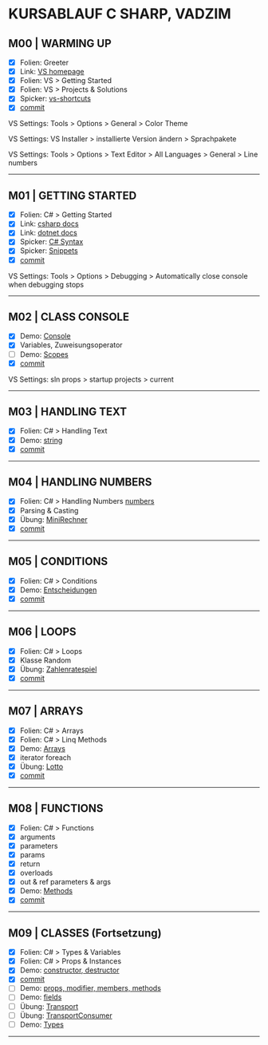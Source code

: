 # KURSABLAUF C SHARP, VADZIM

## M00 | WARMING UP

- [x] Folien: Greeter
- [x] Link: [VS homepage](https://visualstudio.microsoft.com/de/)
- [x] Folien: VS > Getting Started
- [x] Folien: VS > Projects & Solutions
- [x] Spicker: [vs-shortcuts](/spicker/shortcuts-vs.md)
- [x] [commit](https://github.com/ppedvAG/2020-11-09-csharp-n-dotnet-einsteiger-VC/commit/f5aa69f7e5a5519cf556db152b4d5d1e541bb765)
<!-- - [ ] Folien: Git > Getting Started -->

VS Settings: Tools > Options > General > Color Theme

VS Settings: VS Installer > installierte Version ändern > Sprachpakete

VS Settings: Tools > Options > Text Editor > All Languages > General > Line numbers

---

## M01 | GETTING STARTED

- [x] Folien: C# > Getting Started
- [x] Link: [csharp docs](https://docs.microsoft.com/de-de/dotnet/csharp/)
- [x] Link: [dotnet docs](https://docs.microsoft.com/de-de/dotnet/api/?view=netframework-4.8)
- [x] Spicker: [C# Syntax](/spicker/CSHARP-CHEATSHEET.md)
- [x] Spicker: [Snippets](/spicker/VS-CS-SNIPPETS.md)
- [x] [commit](https://github.com/ppedvAG/2020-11-09-csharp-n-dotnet-einsteiger-VC/commit/a931728cc62c613ef51f4660ed67949e3930142c)

VS Settings: Tools > Options > Debugging > Automatically close console when debugging stops

---

## M02 | CLASS CONSOLE

- [x] Demo: [Console](vadzims-solution/M01-Demo-Console/DConsole.cs)
- [x] Variables, Zuweisungsoperator
- [ ] Demo: [Scopes](vadzims-solution/M02-Demo-Scopes/DScopes.cs)
- [x] [commit](https://github.com/ppedvAG/2020-11-09-csharp-n-dotnet-einsteiger-VC/commit/13ba07aec15dacef658ceb742c7bc0fb67a6cb2b)

VS Settings: sln props > startup projects > current

---

## M03 | HANDLING TEXT

- [x] Folien: C# > Handling Text
- [x] Demo: [string](vadzims-solution/M03-Demo-Text/DText.cs)
- [x] [commit](https://github.com/ppedvAG/2020-11-09-csharp-n-dotnet-einsteiger-VC/commit/d297f51fd5e576a0d8ec7b51b96393ef80e5e4bb)
<!-- 
- [ ] Demo: [char](vadzims-solution/Demo-char/Dchar.cs) -->

---

## M04 | HANDLING NUMBERS

- [x] Folien: C# > Handling Numbers [numbers](vadzims-solution/M04-Demo-Numbers/DNumbers.cs)
- [x] Parsing & Casting
- [x] Übung: [MiniRechner](vadzims-solution/M04-UE-Mini-Rechner/URechner.cs)
- [x] [commit](https://github.com/ppedvAG/2020-11-09-csharp-n-dotnet-einsteiger-VC/commit/89afe0d4ff4a2faaebb4d8075b946439f9f5552b)
<!-- - [ ] Demo: [int](vadzims-solution/Demo-int/Dint.cs)
- [ ] Demo: [double](vadzims-solution/Demo-double/Ddouble.cs)
-->

---

## M05 | CONDITIONS

- [x] Folien: C# > Conditions
- [x] Demo: [Entscheidungen](vadzims-solution/M05-Demo-Conditions/DConditions.cs)
- [x] [commit](https://github.com/ppedvAG/2020-11-09-csharp-n-dotnet-einsteiger-VC/commit/382e936ff0cd5800d0167bce986ddf12321c649b)

<!-- - [ ] enum 
- [ ] Übung: [enum & switch](vadzims-solution/Ü-M04-Switch-N-Enum/ÜSwitch.cs)
- [ ] Demo: [bool](CS-GK-DUS-V/M02-Demo-bool/Dbool.cs)
- [ ] [enum](CS-GK-DUS-V/M02-Demo-enum/Denum.cs)
-->

---

## M06 | LOOPS

- [x] Folien: C# > Loops
- [x] Klasse Random
- [x] Übung: [Zahlenratespiel](vadzims-solution/M06-UE-Zahlenratespiel/UZahlenratespiel.cs)
- [x] [commit](https://github.com/ppedvAG/2020-11-09-csharp-n-dotnet-einsteiger-VC/commit/4ce5278eca511298de55a421b6acd348c9ed6d36)
<!--
- [ ] Übung: [for-loop](vadzims-solution/Ü-M05-For-Loop/ÜFor.cs)
-->

---

## M07 | ARRAYS

- [x] Folien: C# > Arrays
- [x] Folien: C# > Linq Methods
- [x] Demo: [Arrays](vadzims-solution/M07-Demo-Arrays/DArrays.cs)
- [x] iterator foreach
- [x] Übung: [Lotto](vadzims-solution/M07-UE-Lotto/ULotto.cs)
- [x] [commit](https://github.com/ppedvAG/2020-11-09-csharp-n-dotnet-einsteiger-VC/commit/af1ae7df7ae72c9514a322d8f9e21fed167ca0b9)

---

## M08 | FUNCTIONS

- [x] Folien: C# > Functions
- [x] arguments
- [x] parameters
- [x] params
- [x] return
- [x] overloads
- [x] out & ref parameters & args
- [x] Demo: [Methods](vadzims-solution/M08-Demo-Methods/DMethods.cs)
- [x] [commit]()

---

## M09 | CLASSES (Fortsetzung)

- [x] Folien: C# > Types & Variables
- [x] Folien: C# > Props & Instances
- [x] Demo: [constructor, destructor](vadzims-solution/D-M08-Classes/PersonMitCtor.cs)
- [x] [commit]()
- [ ] Demo: [props, modifier, members, methods](vadzims-solution/D-M08-Classes/PersonOhneCtor.cs)
- [ ] Demo: [fields](vadzims-solution/D-M08-Classes/PersonMitFeldOhneProp.cs)
- [ ] Übung: [Transport](vadzims-solution/Ü-M08-Fuhrpark/Transportmittel.cs)
- [ ] Übung: [TransportConsumer](vadzims-solution/Ü-M08-Fuhrpark/ÜFuhrpark.cs)
- [ ] Demo: [Types](vadzims-solution/D-M08-Classes/Types.cs)

---

<!--

## M10 | FILE ACCESS & SERIALIZING​

- [ ] Folien: C# > File Access & Serializing
- [ ] Demo: [StreamReader & StreamWriter](vadzims-solution/D-M09-FileAccess/DFileAccess.cs)
- [ ] SaveFileDialog & OpenFileDialog
- [ ] Demo: [JSON, serialize](vadzims-solution/D-M09-FileAccess/DFileAccess.cs)

---

## M11 | HTTPCLIENT

- [ ] Demo: [HttpClient & deserialize](vadzims-solution/D-M10-HttpClient/DHttpClient.cs)
 
---

## M12 | INHERITENCE

- [ ] Folien: C# > Inheritence
- [ ] Demo: [virtual](vadzims-solution/D-M11-Inheritence/Superklasse.cs) & override methods
- [ ] Demo: [override](vadzims-solution/D-M11-Inheritence/Subklasse.cs)
- [ ] abstract methods
- [ ] Polymorphysm
- [ ] [commit]()

- [ ] Übung: [Flugzeug](vadzims-solution/Ü-M11-Inheritence/Flugzeug.cs)
- [ ] Übung: [PKW](vadzims-solution/Ü-M11-Inheritence/PKW.cs)
- [ ] Übung: [Schiff](vadzims-solution/Ü-M11-Inheritence/Schiff.cs)
- [ ] Übung: [static methods](vadzims-solution/Ü-M11-Inheritence/Schiff.cs#static)
- [ ] [commit]()

---

## M13 | Exception-Handling​

- [ ] Folien: C# > Exceptions Handling
- [ ] Link: [standard exception](https://docs.microsoft.com/de-de/dotnet/standard/design-guidelines/using-standard-exception-types)
- [ ] Exception & throw
- [ ] try catch finally
- [ ] Exception types
- [ ] Custom Exceptions
- [ ] Demo: [Exception](vadzims-solution/D-M12-Exceptions/DExceptions.cs)
- [ ] Demo: [customized exception](vadzims-solution/D-M12-Exceptions/TooShortException.cs)
- [ ] [commit]()

---

## M14 | INTERFACES

- [ ] Folien: C# > Interfaces
- [ ] Übung: [IKannAndereTransportieren](vadzims-solution/Ü-M13-Interfaces/IKannAndereTransportieren.cs)
- [ ] Übung: [Flugzeug: I](vadzims-solution/Ü-M13-Interfaces/Flugzeug.cs)
- [ ] [commit]()

<!-- Polymorphism in extra Modul, weil es sonst zu viel auf einmal ist.
Nicht zusammen mit Klassen, nicht zusammen mit Interfaces. Sondern danach 

---

## M15 | GENERIC DATA STRUCTURES

- [ ] Folien: C# > Generic Data Structures
- [ ] Demo: [List`<T>`](vadzims-solution/D-M14-GenericStructures/Program.cs)
- [ ] [Stack`<T>`](/M8GenericDataStructures/MyStack.cs)
- [ ] [Queue`<T>`](/M8GenericDataStructures/MyQueue.cs)
- [ ] [KeyValuePair`<T1, T2>`](/M8GenericDataStructures/MyKeyValuePair.cs)
- [ ] [Dictionary`<T1, T2>`](/M8GenericDataStructures/MyDictionary.cs)
- [ ] [Ü Passagierliste](/M5Fuhrpark/FuhrparkApp.cs)
- [ ] [commit]()

---

## M16 | WINDOWS FORMS

- [ ] partial classes
- [ ] widgets / components
- [ ] component props
- [ ] Demo: [TicTacToe](vadzims-solution/D-M15-WinFormsFramework/Form1.cs)
- [ ] Übung: Das Spiel weiterentwickeln (neu start, gewinne zählen, abbrechen)
- [ ] [commit]()

---

## M17 | DELEGATES & EVENTS

- [ ] Folien: C# > Delegates
- [ ] custom delegates
- [ ] built-in delegates
- [ ] event handler
- [ ] Demo: [Delegates](vadzims-solution/D-M16-Delegates/Form1.cs)
- [ ] Demo: [anonumous functions](vadzims-solution/D-M16-Delegates/Program.cs)
- [ ] [commit]()

---

## M18 | Timing Klassen

- [ ] [Klasse Timing](CS-GK-DUS-V/M17-Demo-Timing/Form1.cs)
- [ ] [Klasse Stopwatch](M15Demo-Timing/Form1.cs#Stopwatch)
- [ ] [Ü kollidierende Buttons mit Timing]

[commit]()

Ü Einfacher Taschenrechner?

Ü Anmeldeformular? / Gästeliste?

## M19 | TAP (async/await)

- [ ] Task
- [ ] async/await
- [ ] Threads
- [ ] [Demo async await ](CS-GK-DUS-V/M13-Demo-Async-Await/M13DemoMain.cs)
- [ ] [Demo Task](CS-GK-DUS-V/M13-Demo-Async-Await/MyTask.cs)
- [ ] siehe Fuhrpark, zufälliges Erzeugen

[commit]()
      
## M20 | LINQ

- [ ] [LINQ Befehle](CS-GK-DUS-V/M15-Demo-LINQ/M15DemoMain.cs)
 
## M018 | Unit-Tests

- [ ] TestPackages & TestProject
- [ ] TestClasses, TestMethods, TestAnnotations
- [ ] Assert-Klasse
- [ ] [Demo-UnitTest](M16Demo-UnitTests/UnitTest1.cs)

[commit]()

## M21 | Entity Framework Core

- [ ] ORM
- [ ] DBContext
- [ ] DBSet & Entities
- [ ] [Demo ](CS-GK-DUS-V/M19-Demo-Entity-Framework/EFDbContext.cs)

[commit]()

## M22 | Dependency Injection

- [x] [DI](CS-GK-DUS-V/M16-Experiment-Dependency-Injection/M16Main.cs)

[commit]()

## M23 | Debugging & Publishing

- [ ] HasFlag
- [ ] Hachtable

[commit]()
-->
